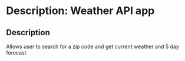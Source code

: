 # Description: Weather API app
  

  ## Description
  Allows user to search for a zip code and get current weather and 5 day forecast

